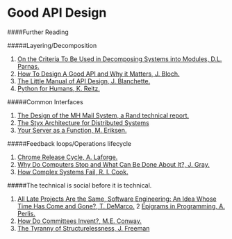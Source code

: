 # Good API Design


####Further Reading

#####Layering/Decomposition
1. [On the Criteria To Be Used in Decomposing Systems into Modules, D.L. Parnas.](http://t.umblr.com/redirect?z=https%3A%2F%2Fwww.cs.umd.edu%2Fclass%2Fspring2003%2Fcmsc838p%2FDesign%2Fcriteria.pdf&t=OGM4ZWM5ZWEyZjA5M2VhM2ZiMjdjN2ZmNzQyY2QwNTdhYzdmY2MwMCxtMjBlanFUSQ%3D%3D)
2. [How To Design A Good API and Why it Matters, J. Bloch.](http://t.umblr.com/redirect?z=https%3A%2F%2Fwww.youtube.com%2Fwatch%3Fv%3DaAb7hSCtvGw&t=ZGFlZGRlNmYxOTY5MzNlYzBiN2UzNTA3ZTUwZmI5YWVjM2ZiMDkyYixtMjBlanFUSQ%3D%3D)
3. [The Little Manual of API Design, J. Blanchette.](http://t.umblr.com/redirect?z=http%3A%2F%2Fwww4.in.tum.de%2F%7Eblanchet%2Fapi-design.pdf&t=NDIwMWQ0OTI5NWZmNGY2ZTc1NWY1MTc3ZGY3MDFkYmM0MmQ5MzE0YixtMjBlanFUSQ%3D%3D)
4. [Python for Humans, K. Reitz.](http://t.umblr.com/redirect?z=https%3A%2F%2Fwww.youtube.com%2Fwatch%3Fv%3DuqIx4VRIuwM&t=MjlmMDhkZDJmZDM5OTUxZDZhNTk1NzI5MmRkMzg2YjIzMjEyMmFmNyxtMjBlanFUSQ%3D%3D)

#####Common Interfaces
1. [The Design of the MH Mail System, a Rand technical report.](http://t.umblr.com/redirect?z=https%3A%2F%2Fwww.rand.org%2Fcontent%2Fdam%2Frand%2Fpubs%2Fnotes%2F2009%2FN3017.pdf&t=NjkzNzM5ODYwNzg2YWIwMWVmZWZhZTUzYWZjYWY5NGMxYmVmZjM2NyxtMjBlanFUSQ%3D%3D)
2. [The Styx Architecture for Distributed Systems](http://t.umblr.com/redirect?z=http%3A%2F%2Fwww.vitanuova.com%2Finferno%2Fpapers%2Fstyx.pdf&t=YmU4ZWY4ZDRhYjRkZmE4NTExOWQwZjg4Y2UyMDg0MDIxNDdhZTY3YixtMjBlanFUSQ%3D%3D)
3. [Your Server as a Function, M. Eriksen.](http://t.umblr.com/redirect?z=http%3A%2F%2Fmonkey.org%2F%7Emarius%2Ffunsrv.pdf&t=NGRmYWNjYTI1YzIzMzFiMzllNzg2MTBkODAwMDNiOTdhZDRjY2VjZCxtMjBlanFUSQ%3D%3D)

#####Feedback loops/Operations lifecycle
1. [Chrome Release Cycle, A. Laforge.](http://t.umblr.com/redirect?z=http%3A%2F%2Fwww.slideshare.net%2FJolicloud%2Fchrome-release-cycle&t=NGU2NzQ5MjhmZjdlMzJjYjc3NzJiODQ5MTVkMWE0MGYxNzFiMzEyMSxtMjBlanFUSQ%3D%3D)
2. [Why Do Computers Stop and What Can Be Done About It?, J. Gray.](http://t.umblr.com/redirect?z=http%3A%2F%2Fwww.hpl.hp.com%2Ftechreports%2Ftandem%2FTR-85.7.pdf&t=NzhkZGUxYzEwZWY0MzQyZWQ0MjYyY2ZkYTMyZmVhMjA2OWIxODNjZSxtMjBlanFUSQ%3D%3D)
3. [How Complex Systems Fail, R. I. Cook.](http://t.umblr.com/redirect?z=http%3A%2F%2Fweb.mit.edu%2F2.75%2Fresources%2Frandom%2FHow+Complex+Systems+Fail.pdf&t=MzllMDA2M2FkNmE1MmVhYjA4M2VmYzFhMDI0NTUwNDE1ODQzYzAyNyxtMjBlanFUSQ%3D%3D)



#####The technical is social before it is technical.
1. [All Late Projects Are the Same, Software Engineering: An Idea Whose Time Has Come and Gone?, T. DeMarco.](http://t.umblr.com/redirect?z=http%3A%2F%2Fwww.computer.org%2Fcms%2FComputer.org%2FComputingNow%2Fhomepage%2Fmostread%2FMostRead-SW-SoftwareEngineeringAnIdeaWhoseTimeHasCome.pdf&t=NjZiZjEwYzk1YzViMmY0ZjE0ZTc4MTA4NWFlNDVkMzM0NjU5Yzk2MSxtMjBlanFUSQ%3D%3D)
2  [Epigrams in Programming, A. Perlis.](http://t.umblr.com/redirect?z=http%3A%2F%2Fwww.cs.yale.edu%2Fhomes%2Fperlis-alan%2Fquotes.html&t=YTJlODY1NWNlMGQ4NjIzM2Y3ODk2ZTNhNmViMjVjZmEwYTIzOGMzMCxtMjBlanFUSQ%3D%3D)
3. [How Do Committees Invent?, M.E. Conway.](http://t.umblr.com/redirect?z=http%3A%2F%2Fwww.melconway.com%2FHome%2FConways_Law.html&t=OGVhMTFlYzUwYmY3MjM2OTVjM2Q2MDA2N2NkNTdjMzVhNDNiNmVkZSxtMjBlanFUSQ%3D%3D)
4. [The Tyranny of Structurelessness, J. Freeman](http://t.umblr.com/redirect?z=http%3A%2F%2Fwww.jofreeman.com%2Fjoreen%2Ftyranny.htm&t=MmUzYjVhY2VjZjJiZWI4YjBmYjY3ZjQ0MzQ0ZWYzZGRiNjA2ZmI1NixtMjBlanFUSQ%3D%3D)

